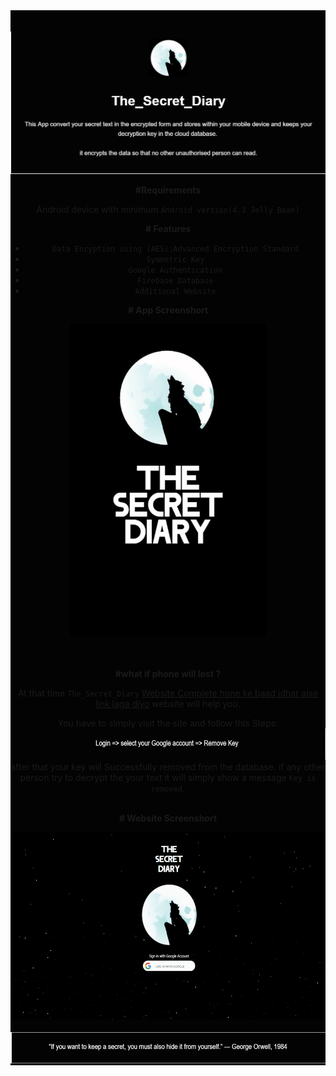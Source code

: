 <div style="background-color:rgba(0, 0, 0, 0.99);text-align:center; vertical-align: middle;   padding-top: 20px;">
<p align="center">
    <img src="Images/intro.JPG" alt=" logo" >
  </a>
</p>

**#Requirements**

Android device with minimum `Android version(4.3 Jelly Bean)`

**# Features**
* `Data Encyption using (AES):Advanced Encryption Standard`
* `Symmetric Key`
* `Google Authentication`
* `Firebase Database`
* `Additional Website`

**# App Screenshort** 

 <img src="Images/appgif.gif" alt=" logo" wiinstadth="500" height="500">

<br><br>
**#what if phone will lost ?**

At that time `The_Secret_Diary` [Website Complete hone ke baad idhar aise link laga diyo]('www.example.com') website will help you.
 
You have to simply visit the site and follow this Steps:
<img src="Images/step.JPG"  wiinstadth="100" height="50">
<br>
after that your key will Successfully removed from the database.
if any other person try to decrypt the your text it will simply show a message `Key is removed`.
<br><br>

**# Website Screenshort**

 <img src="Images/web3.gif"  wiinstadth="500" height="300">
<br><br>



 <img src="Images/qoute.JPG"  wiinstadth="500" height="50">

